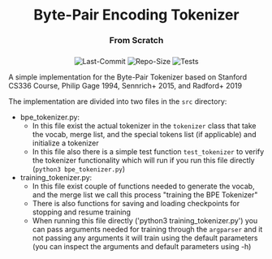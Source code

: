 <div align="center">
    <h1>Byte-Pair Encoding Tokenizer</h1>
    <h3>From Scratch<h3>
    <h3></h3>
</div>

<div align="center">

![Last-Commit](https://img.shields.io/github/last-commit/mohammad-talaat7/bpe-tokenizer?label=last-commit&logo=github)
![Repo-Size](https://img.shields.io/github/repo-size/mohammad-talaat7/bpe-tokenizer?label=repo-size&logo=googledrive)
![Tests](https://img.shields.io/github/actions/workflow/status/mohammad-talaat7/bpe-tokenizer/tests.yml?label=tests&logo=github)

</div>

A simple implementation for the Byte-Pair Tokenizer based on Stanford CS336 Course, Philip Gage 1994, Sennrich+ 2015, and Radford+ 2019

The implementation are divided into two files in the `src` directory:

- bpe_tokenizer.py:
  - In this file exist the actual tokenizer in the `tokenizer` class that take the vocab, merge list, and the special tokens list (if applicable) and initialize a tokenizer
  - In this file also there is a simple test function `test_tokenizer` to verify the tokenizer functionality which will run if you run this file directly (`python3 bpe_tokenizer.py`)
- training_tokenizer.py:
  - In this file exist couple of functions needed to generate the vocab, and the merge list we call this process "training the BPE Tokenizer"
  - There is also functions for saving and loading checkpoints for stopping and resume training
  - When running this file directly ('python3 training_tokenizer.py') you can pass arguments needed for training through the `argparser` and it not passing any arguments it will train using the default parameters (you can inspect the arguments and default parameters using -h)
